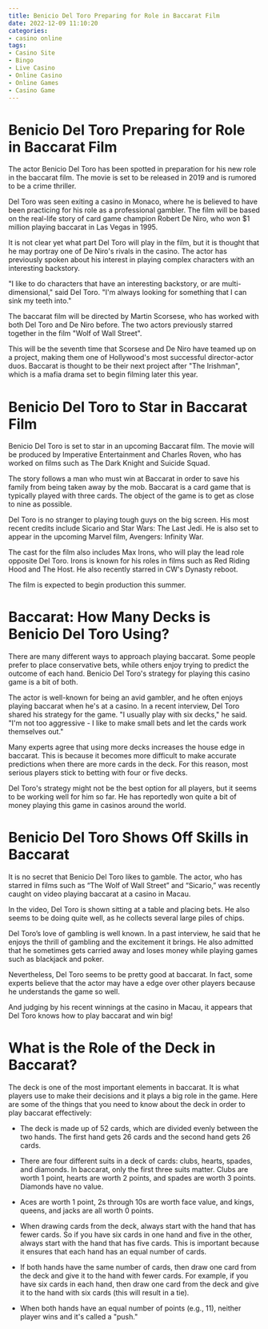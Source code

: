 ```yaml
---
title: Benicio Del Toro Preparing for Role in Baccarat Film
date: 2022-12-09 11:10:20
categories:
- casino online
tags:
- Casino Site
- Bingo
- Live Casino
- Online Casino
- Online Games
- Casino Game
---
```



#  Benicio Del Toro Preparing for Role in Baccarat Film

The actor Benicio Del Toro has been spotted in preparation for his new role in the baccarat film. The movie is set to be released in 2019 and is rumored to be a crime thriller.

Del Toro was seen exiting a casino in Monaco, where he is believed to have been practicing for his role as a professional gambler. The film will be based on the real-life story of card game champion Robert De Niro, who won $1 million playing baccarat in Las Vegas in 1995.

It is not clear yet what part Del Toro will play in the film, but it is thought that he may portray one of De Niro's rivals in the casino. The actor has previously spoken about his interest in playing complex characters with an interesting backstory.

"I like to do characters that have an interesting backstory, or are multi-dimensional," said Del Toro. "I'm always looking for something that I can sink my teeth into."

The baccarat film will be directed by Martin Scorsese, who has worked with both Del Toro and De Niro before. The two actors previously starred together in the film "Wolf of Wall Street".

This will be the seventh time that Scorsese and De Niro have teamed up on a project, making them one of Hollywood's most successful director-actor duos. Baccarat is thought to be their next project after "The Irishman", which is a mafia drama set to begin filming later this year.

#  Benicio Del Toro to Star in Baccarat Film

Benicio Del Toro is set to star in an upcoming Baccarat film. The movie will be produced by Imperative Entertainment and Charles Roven, who has worked on films such as The Dark Knight and Suicide Squad.

The story follows a man who must win at Baccarat in order to save his family from being taken away by the mob. Baccarat is a card game that is typically played with three cards. The object of the game is to get as close to nine as possible.

Del Toro is no stranger to playing tough guys on the big screen. His most recent credits include Sicario and Star Wars: The Last Jedi. He is also set to appear in the upcoming Marvel film, Avengers: Infinity War.

The cast for the film also includes Max Irons, who will play the lead role opposite Del Toro. Irons is known for his roles in films such as Red Riding Hood and The Host. He also recently starred in CW's Dynasty reboot.

The film is expected to begin production this summer.

#  Baccarat: How Many Decks is Benicio Del Toro Using?

There are many different ways to approach playing baccarat. Some people prefer to place conservative bets, while others enjoy trying to predict the outcome of each hand. Benicio Del Toro's strategy for playing this casino game is a bit of both.

The actor is well-known for being an avid gambler, and he often enjoys playing baccarat when he's at a casino. In a recent interview, Del Toro shared his strategy for the game. "I usually play with six decks," he said. "I'm not too aggressive - I like to make small bets and let the cards work themselves out."

Many experts agree that using more decks increases the house edge in baccarat. This is because it becomes more difficult to make accurate predictions when there are more cards in the deck. For this reason, most serious players stick to betting with four or five decks.

Del Toro's strategy might not be the best option for all players, but it seems to be working well for him so far. He has reportedly won quite a bit of money playing this game in casinos around the world.

#  Benicio Del Toro Shows Off Skills in Baccarat

It is no secret that Benicio Del Toro likes to gamble. The actor, who has starred in films such as “The Wolf of Wall Street” and “Sicario,” was recently caught on video playing baccarat at a casino in Macau.

In the video, Del Toro is shown sitting at a table and placing bets. He also seems to be doing quite well, as he collects several large piles of chips.

Del Toro’s love of gambling is well known. In a past interview, he said that he enjoys the thrill of gambling and the excitement it brings. He also admitted that he sometimes gets carried away and loses money while playing games such as blackjack and poker.

Nevertheless, Del Toro seems to be pretty good at baccarat. In fact, some experts believe that the actor may have a edge over other players because he understands the game so well.

And judging by his recent winnings at the casino in Macau, it appears that Del Toro knows how to play baccarat and win big!

#  What is the Role of the Deck in Baccarat?

The deck is one of the most important elements in baccarat. It is what players use to make their decisions and it plays a big role in the game. Here are some of the things that you need to know about the deck in order to play baccarat effectively:

- The deck is made up of 52 cards, which are divided evenly between the two hands. The first hand gets 26 cards and the second hand gets 26 cards.

- There are four different suits in a deck of cards: clubs, hearts, spades, and diamonds. In baccarat, only the first three suits matter. Clubs are worth 1 point, hearts are worth 2 points, and spades are worth 3 points. Diamonds have no value.

- Aces are worth 1 point, 2s through 10s are worth face value, and kings, queens, and jacks are all worth 0 points.

- When drawing cards from the deck, always start with the hand that has fewer cards. So if you have six cards in one hand and five in the other, always start with the hand that has five cards. This is important because it ensures that each hand has an equal number of cards.

- If both hands have the same number of cards, then draw one card from the deck and give it to the hand with fewer cards. For example, if you have six cards in each hand, then draw one card from the deck and give it to the hand with six cards (this will result in a tie).

- When both hands have an equal number of points (e.g., 11), neither player wins and it's called a "push."